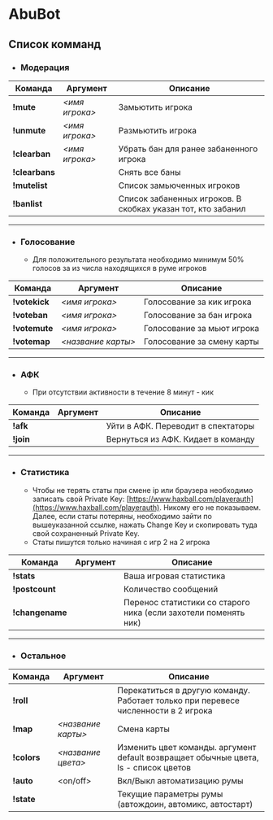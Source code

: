 # AbuBot

## Список комманд

* ###  Модерация
| Команда       | Аргумент      | Описание |
| ------------- | ------------- |----------|
| **!mute**  | _<имя игрока>_  | Замьютить игрока         |
| **!unmute**  | _<имя игрока>_  | Размьютить игрока         |
| **!clearban**  | _<имя игрока>_  | Убрать бан для ранее забаненного игрока         |
| **!clearbans**  |   | Снять все баны         |
| **!mutelist**  |   | Список замьюченных игроков         |
| **!banlist**  |   | Список забаненных игроков. В скобках указан тот, кто забанил        |

***

* ###  Голосование
  * Для положительного результата необходимо минимум 50% голосов за из числа находящихся в руме игроков

| Команда       | Аргумент      | Описание |
| ------------- | ------------- |----------|
| **!votekick**  | _<имя игрока>_  | Голосование за кик игрока         |
| **!voteban**  | _<имя игрока>_  | Голосование за бан игрока         |
| **!votemute**  | _<имя игрока>_  | Голосование за мьют игрока         |
| **!votemap**  | _<название карты>_  | Голосование за смену карты         |

***

* ###  АФК
  * При отсутствии активности в течение 8 минут - кик

| Команда       | Аргумент      | Описание |
| ------------- | ------------- |----------|
| **!afk**  |  | Уйти в АФК. Переводит в спектаторы         |
| **!join**  |   | Вернуться из АФК. Кидает в команду        |

***

* ###  Статистика
  * Чтобы не терять статы при смене ip или браузера необходимо записать свой Private Key: [https://www.haxball.com/playerauth](https://www.haxball.com/playerauth). Никому его не показываем. Далее, если статы потеряны, необходимо зайти по вышеуказанной ссылке, нажать Change Key и скопировать туда свой сохраненный Private Key.
  * Статы пишутся только начиная с игр 2 на 2 игрока

| Команда       | Аргумент      | Описание |
| ------------- | ------------- |----------|
| **!stats**  |  | Ваша игровая статистика        |
| **!postcount**  |   | Количество сообщений        |
| **!changename**  |   | Перенос статистики со старого ника (если захотели поменять ник)        |

***

* ###  Остальное
| Команда       | Аргумент      | Описание |
| ------------- | ------------- |----------|
| **!roll**  |   | Перекатиться в другую команду. Работает только при перевесе численности в 2 игрока       |
| **!map**  | _<название карты>_  | Смена карты         |
| **!colors**  | _<название цвета>_  | Изменить цвет команды. аргумент default возвращает обычные цвета, ls - список цветов        |
| **!auto**  | <on/off>  | Вкл/Выкл автоматизацию румы         |
| **!state**  |   | Текущие параметры румы (автождоин, автомикс, автостарт)         |
